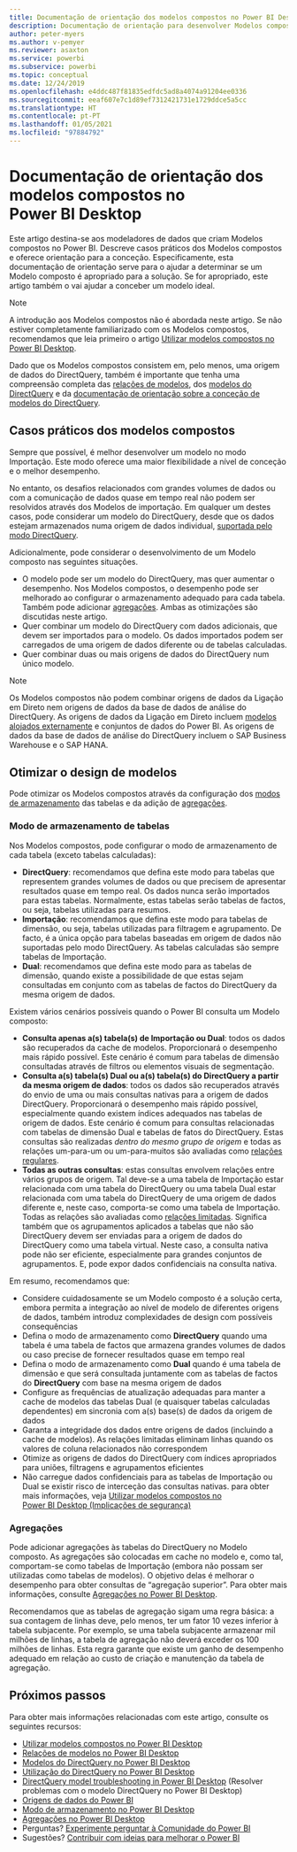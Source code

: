```yaml
---
title: Documentação de orientação dos modelos compostos no Power BI Desktop
description: Documentação de orientação para desenvolver Modelos compostos.
author: peter-myers
ms.author: v-pemyer
ms.reviewer: asaxton
ms.service: powerbi
ms.subservice: powerbi
ms.topic: conceptual
ms.date: 12/24/2019
ms.openlocfilehash: e4ddc487f81835edfdc5ad8a4074a91204ee0336
ms.sourcegitcommit: eeaf607e7c1d89ef7312421731e1729ddce5a5cc
ms.translationtype: HT
ms.contentlocale: pt-PT
ms.lasthandoff: 01/05/2021
ms.locfileid: "97884792"
---
```

# <a name="composite-model-guidance-in-power-bi-desktop"></a>Documentação de orientação dos modelos compostos no Power BI Desktop

Este artigo destina-se aos modeladores de dados que criam Modelos compostos no Power BI. Descreve casos práticos dos Modelos compostos e oferece orientação para a conceção. Especificamente, esta documentação de orientação serve para o ajudar a determinar se um Modelo composto é apropriado para a solução. Se for apropriado, este artigo também o vai ajudar a conceber um modelo ideal.

> [!NOTE]
> A introdução aos Modelos compostos não é abordada neste artigo. Se não estiver completamente familiarizado com os Modelos compostos, recomendamos que leia primeiro o artigo [Utilizar modelos compostos no Power BI Desktop](../transform-model/desktop-composite-models.md).
>
> Dado que os Modelos compostos consistem em, pelo menos, uma origem de dados do DirectQuery, também é importante que tenha uma compreensão completa das [relações de modelos](../transform-model/desktop-relationships-understand.md), dos [modelos do DirectQuery](../connect-data/desktop-directquery-about.md) e da [documentação de orientação sobre a conceção de modelos do DirectQuery](directquery-model-guidance.md).

## <a name="composite-model-use-cases"></a>Casos práticos dos modelos compostos

Sempre que possível, é melhor desenvolver um modelo no modo Importação. Este modo oferece uma maior flexibilidade a nível de conceção e o melhor desempenho.

No entanto, os desafios relacionados com grandes volumes de dados ou com a comunicação de dados quase em tempo real não podem ser resolvidos através dos Modelos de importação. Em qualquer um destes casos, pode considerar um modelo do DirectQuery, desde que os dados estejam armazenados numa origem de dados individual, [suportada pelo modo DirectQuery](../connect-data/power-bi-data-sources.md).

Adicionalmente, pode considerar o desenvolvimento de um Modelo composto nas seguintes situações.

- O modelo pode ser um modelo do DirectQuery, mas quer aumentar o desempenho. Nos Modelos compostos, o desempenho pode ser melhorado ao configurar o armazenamento adequado para cada tabela. Também pode adicionar [agregações](../transform-model/desktop-aggregations.md). Ambas as otimizações são discutidas neste artigo.
- Quer combinar um modelo do DirectQuery com dados adicionais, que devem ser importados para o modelo. Os dados importados podem ser carregados de uma origem de dados diferente ou de tabelas calculadas.
- Quer combinar duas ou mais origens de dados do DirectQuery num único modelo.

> [!NOTE]
> Os Modelos compostos não podem combinar origens de dados da Ligação em Direto nem origens de dados da base de dados de análise do DirectQuery. As origens de dados da Ligação em Direto incluem [modelos alojados externamente](../connect-data/service-datasets-understand.md#external-hosted-models) e conjuntos de dados do Power BI. As origens de dados da base de dados de análise do DirectQuery incluem o SAP Business Warehouse e o SAP HANA.

## <a name="optimize-model-design"></a>Otimizar o design de modelos

Pode otimizar os Modelos compostos através da configuração dos [modos de armazenamento](../transform-model/desktop-storage-mode.md) das tabelas e da adição de [agregações](../transform-model/desktop-aggregations.md).

### <a name="table-storage-mode"></a>Modo de armazenamento de tabelas

Nos Modelos compostos, pode configurar o modo de armazenamento de cada tabela (exceto tabelas calculadas):

- **DirectQuery**: recomendamos que defina este modo para tabelas que representem grandes volumes de dados ou que precisem de apresentar resultados quase em tempo real. Os dados nunca serão importados para estas tabelas. Normalmente, estas tabelas serão tabelas de factos, ou seja, tabelas utilizadas para resumos.
- **Importação**: recomendamos que defina este modo para tabelas de dimensão, ou seja, tabelas utilizadas para filtragem e agrupamento. De facto, é a única opção para tabelas baseadas em origem de dados não suportadas pelo modo DirectQuery. As tabelas calculadas são sempre tabelas de Importação.
- **Dual**: recomendamos que defina este modo para as tabelas de dimensão, quando existe a possibilidade de que estas sejam consultadas em conjunto com as tabelas de factos do DirectQuery da mesma origem de dados.

Existem vários cenários possíveis quando o Power BI consulta um Modelo composto:

- **Consulta apenas a(s) tabela(s) de Importação ou Dual**: todos os dados são recuperados da cache de modelos. Proporcionará o desempenho mais rápido possível. Este cenário é comum para tabelas de dimensão consultadas através de filtros ou elementos visuais de segmentação.
- **Consulta a(s) tabela(s) Dual ou a(s) tabela(s) do DirectQuery a partir da mesma origem de dados**: todos os dados são recuperados através do envio de uma ou mais consultas nativas para a origem de dados DirectQuery. Proporcionará o desempenho mais rápido possível, especialmente quando existem índices adequados nas tabelas de origem de dados. Este cenário é comum para consultas relacionadas com tabelas de dimensão Dual e tabelas de fatos do DirectQuery. Estas consultas são realizadas _dentro do mesmo grupo de origem_ e todas as relações um-para-um ou um-para-muitos são avaliadas como [relações regulares](../transform-model/desktop-relationships-understand.md#regular-relationships).
- **Todas as outras consultas**: estas consultas envolvem relações entre vários grupos de origem. Tal deve-se a uma tabela de Importação estar relacionada com uma tabela do DirectQuery ou uma tabela Dual estar relacionada com uma tabela do DirectQuery de uma origem de dados diferente e, neste caso, comporta-se como uma tabela de Importação. Todas as relações são avaliadas como [relações limitadas](../transform-model/desktop-relationships-understand.md#limited-relationships). Significa também que os agrupamentos aplicados a tabelas que não são DirectQuery devem ser enviadas para a origem de dados do DirectQuery como uma tabela virtual. Neste caso, a consulta nativa pode não ser eficiente, especialmente para grandes conjuntos de agrupamentos. E, pode expor dados confidenciais na consulta nativa.

Em resumo, recomendamos que:

- Considere cuidadosamente se um Modelo composto é a solução certa, embora permita a integração ao nível de modelo de diferentes origens de dados, também introduz complexidades de design com possíveis consequências
- Defina o modo de armazenamento como **DirectQuery** quando uma tabela é uma tabela de factos que armazena grandes volumes de dados ou caso precise de fornecer resultados quase em tempo real
- Defina o modo de armazenamento como **Dual** quando é uma tabela de dimensão e que será consultada juntamente com as tabelas de factos do **DirectQuery** com base na mesma origem de dados
- Configure as frequências de atualização adequadas para manter a cache de modelos das tabelas Dual (e quaisquer tabelas calculadas dependentes) em sincronia com a(s) base(s) de dados da origem de dados
- Garanta a integridade dos dados entre origens de dados (incluindo a cache de modelos). As relações limitadas eliminam linhas quando os valores de coluna relacionados não correspondem
- Otimize as origens de dados do DirectQuery com índices apropriados para uniões, filtragens e agrupamentos eficientes
- Não carregue dados confidenciais para as tabelas de Importação ou Dual se existir risco de interceção das consultas nativas. para obter mais informações, veja [Utilizar modelos compostos no Power BI Desktop (Implicações de segurança)](../transform-model/desktop-composite-models.md#security-implications)

### <a name="aggregations"></a>Agregações

Pode adicionar agregações às tabelas do DirectQuery no Modelo composto. As agregações são colocadas em cache no modelo e, como tal, comportam-se como tabelas de Importação (embora não possam ser utilizadas como tabelas de modelos). O objetivo delas é melhorar o desempenho para obter consultas de “agregação superior”. Para obter mais informações, consulte [Agregações no Power BI Desktop](../transform-model/desktop-aggregations.md).

Recomendamos que as tabelas de agregação sigam uma regra básica: a sua contagem de linhas deve, pelo menos, ter um fator 10 vezes inferior à tabela subjacente. Por exemplo, se uma tabela subjacente armazenar mil milhões de linhas, a tabela de agregação não deverá exceder os 100 milhões de linhas. Esta regra garante que existe um ganho de desempenho adequado em relação ao custo de criação e manutenção da tabela de agregação.

## <a name="next-steps"></a>Próximos passos

Para obter mais informações relacionadas com este artigo, consulte os seguintes recursos:

- [Utilizar modelos compostos no Power BI Desktop](../transform-model/desktop-composite-models.md)
- [Relações de modelos no Power BI Desktop](../transform-model/desktop-relationships-understand.md)
- [Modelos do DirectQuery no Power BI Desktop](../connect-data/desktop-directquery-about.md)
- [Utilização do DirectQuery no Power BI Desktop](../connect-data/desktop-use-directquery.md)
- [DirectQuery model troubleshooting in Power BI Desktop](../connect-data/desktop-directquery-troubleshoot.md) (Resolver problemas com o modelo DirectQuery no Power BI Desktop)
- [Origens de dados do Power BI](../connect-data/power-bi-data-sources.md)
- [Modo de armazenamento no Power BI Desktop](../transform-model/desktop-storage-mode.md)
- [Agregações no Power BI Desktop](../transform-model/desktop-aggregations.md)
- Perguntas? [Experimente perguntar à Comunidade do Power BI](https://community.powerbi.com/)
- Sugestões? [Contribuir com ideias para melhorar o Power BI](https://ideas.powerbi.com)
